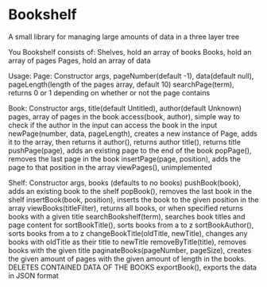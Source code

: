 # Bookshelf

A small library for managing large amounts of data in a three layer tree

You Bookshelf consists of:
Shelves, hold an array of books
Books, hold an array of pages
Pages, hold an array of data

Usage:
Page:
Constructor args, pageNumber(default -1), data(default null), pageLength(length of the pages array, default 10)
searchPage(term), returns 0 or 1 depending on whether or not the page contains <term>

Book:
Constructor args, title(default Untitled), author(default Unknown)
pages, array of pages in the book
access(book, author), simple way to check if the author in the input can access the book in the input
newPage(number, data, pageLength), creates a new instance of Page, adds it to the array, then returns it
author(), returns author
title(), returns title
pushPage(page), adds an existing page to the end of the book
popPage(), removes the last page in the book
insertPage(page, position), adds the page to that position in the array
viewPages(), unimplemented


Shelf:
Constructor args, books (defaults to no books)
pushBook(book), adds an existing book to the shelf
popBook(), removes the last book in the shelf
insertBook(book, position), inserts the book to the given position in the array
viewBooks(titleFilter), returns all books, or when specified returns books with a given title
searchBookshelf(term), searches book titles and page content for <term>
sortBookTitle(), sorts books from a to z
sortBookAuthor(), sorts books from a to z
changeBookTitle(oldTitle, newTitle), changes any books with oldTitle as their title to newTitle
removeByTitle(title), removes books with the given title
paginateBooks(pageNumber, pageSize), creates the given amount of pages with the given amount of length in the books. DELETES CONTAINED DATA OF THE BOOKS
exportBook(), exports the data in JSON format
